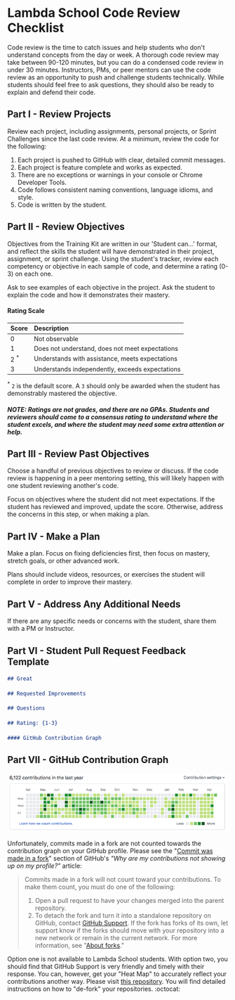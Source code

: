 # Lambda School Code Review Checklist

Code review is the time to catch issues and help students who don't understand concepts from the day or week. A thorough code review may take between 90-120 minutes, but you can do a condensed code review in under 30 minutes. Instructors, PMs, or peer mentors can use the code review as an opportunity to push and challenge students technically. While students should feel free to ask questions, they should also be ready to explain and defend their code.

## Part I - Review Projects

Review each project, including assignments, personal projects, or Sprint Challenges since the last code review. At a minimum, review the code for the following:

1. Each project is pushed to GitHub with clear, detailed commit messages.
2. Each project is feature complete and works as expected.
3. There are no exceptions or warnings in your console or Chrome Developer Tools.
4. Code follows consistent naming conventions, language idioms, and style.
5. Code is written by the student.

## Part II - Review Objectives

Objectives from the Training Kit are written in our 'Student can...' format, and reflect the skills the student will have demonstrated in their project, assignment, or sprint challenge. Using the student's tracker, review each competency or objective in each sample of code, and determine a rating (0-3) on each one.

Ask to see examples of each objective in the project. Ask the student to explain the code and how it demonstrates their mastery.

#### Rating Scale

| Score | Description |
| :-- | :-- |
| 0       				| Not observable |
| 1       				| Does not understand, does not meet expectations |
| 2 <sup>*</sup>  | Understands with assistance, meets expectations |
| 3       				| Understands independently, exceeds expectations |

<sup>*</sup> `2` is the default score. A `3` should only be awarded when the student has demonstrably mastered the objective.

##### NOTE: Ratings are not grades, and there are no GPAs. Students and reviewers should come to a consensus rating to understand where the student excels, and where the student may need some extra attention or help.

## Part III - Review Past Objectives

Choose a handful of previous objectives to review or discuss. If the code review is happening in a peer mentoring setting, this will likely happen with one student reviewing another's code.

Focus on objectives where the student did not meet expectations. If the student has reviewed and improved, update the score. Otherwise, address the concerns in this step, or when making a plan.

## Part IV - Make a Plan

Make a plan. Focus on fixing deficiencies first, then focus on mastery, stretch goals, or other advanced work.

Plans should include videos, resources, or exercises the student will complete in order to improve their mastery.

## Part V - Address Any Additional Needs

If there are any specific needs or concerns with the student, share them with a PM or Instructor.

## Part VI - Student Pull Request Feedback Template

```markdown
## Great

## Requested Improvements

## Questions

## Rating: {1-3}

#### GitHub Contribution Graph
```

## Part VII - GitHub Contribution Graph

![Heat Map](img/contribution-graph-heat-map.png)

Unfortunately, commits made in a fork are not counted towards the contribution graph on your GitHub profile. Please see the "[Commit was made in a fork](https://help.github.com/articles/why-are-my-contributions-not-showing-up-on-my-profile/#commit-was-made-in-a-fork)" section of GitHub's _"Why are my contributions not showing up on my profile?"_ article:
> Commits made in a fork will not count toward your contributions. To make them count, you must do one of the following:
> 
> 1. Open a pull request to have your changes merged into the parent repository.
> 2. To detach the fork and turn it into a standalone repository on GitHub, contact [GitHub Support](https://github.com/contact). If the fork has forks of its own, let support know if the forks should move with your repository into a new network or remain in the current network. For more information, see "[About forks](https://help.github.com/articles/about-forks/)."

Option one is not available to Lambda School students. With option two, you should find that GitHub Support is very friendly and timely with their response. You can, however, get your "Heat Map" to accurately reflect your contributions another way. Please visit [this repository](https://github.com/LambdaSchool/GitHub-Contribution-Graph). You will find detailed instructions on how to "de-fork" your repositories. :octocat:
